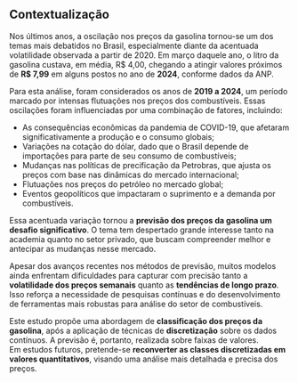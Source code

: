 ## Contextualização

Nos últimos anos, a oscilação nos preços da gasolina tornou-se um dos temas mais debatidos no Brasil, especialmente diante da acentuada volatilidade observada a partir de 2020. Em março daquele ano, o litro da gasolina custava, em média, R$ 4,00, chegando a atingir valores próximos de **R$ 7,99** em alguns postos no ano de **2024**, conforme dados da ANP.

Para esta análise, foram considerados os anos de **2019 a 2024**, um período marcado por intensas flutuações nos preços dos combustíveis. Essas oscilações foram influenciadas por uma combinação de fatores, incluindo:

- As consequências econômicas da pandemia de COVID-19, que afetaram significativamente a produção e o consumo globais;
- Variações na cotação do dólar, dado que o Brasil depende de importações para parte de seu consumo de combustíveis;
- Mudanças nas políticas de precificação da Petrobras, que ajusta os preços com base nas dinâmicas do mercado internacional;
- Flutuações nos preços do petróleo no mercado global;
- Eventos geopolíticos que impactaram o suprimento e a demanda por combustíveis.

Essa acentuada variação tornou a **previsão dos preços da gasolina um desafio significativo**. O tema tem despertado grande interesse tanto na academia quanto no setor privado, que buscam compreender melhor e antecipar as mudanças nesse mercado.

Apesar dos avanços recentes nos métodos de previsão, muitos modelos ainda enfrentam dificuldades para capturar com precisão tanto a **volatilidade dos preços semanais** quanto as **tendências de longo prazo**. Isso reforça a necessidade de pesquisas contínuas e do desenvolvimento de ferramentas mais robustas para análise do setor de combustíveis.

Este estudo propõe uma abordagem de **classificação dos preços da gasolina**, após a aplicação de técnicas de **discretização** sobre os dados contínuos. A previsão é, portanto, realizada sobre faixas de valores.  
Em estudos futuros, pretende-se **reconverter as classes discretizadas em valores quantitativos**, visando uma análise mais detalhada e precisa dos preços.
